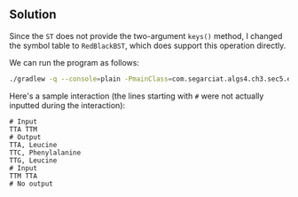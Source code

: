## Solution

Since the `ST` does not provide the two-argument `keys()` method, I changed
the symbol table to `RedBlackBST`, which does support this operation directly.

We can run the program as follows:

```bash
./gradlew -q --console=plain -PmainClass=com.segarciat.algs4.ch3.sec5.ex13.LookupCSV run --args="./algs4-data/amino.csv 0 3"
```

Here's a sample interaction (the lines starting with `#` were not actually inputted
during the interaction):


```text
# Input
TTA TTM 
# Output
TTA, Leucine
TTC, Phenylalanine
TTG, Leucine
# Input
TTM TTA
# No output
```